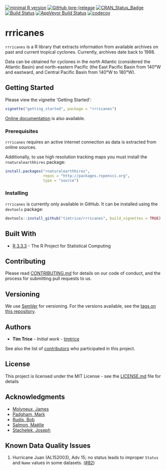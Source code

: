 
[![minimal R version](https://img.shields.io/badge/R%3E%3D-3.3.3-6666ff.svg)](https://cran.r-project.org/) [![GitHub (pre-)release](https://img.shields.io/github/release/timtrice/rrricanes/all.svg)](https://github.com/timtrice/rrricanes/tags) [![CRAN\_Status\_Badge](http://www.r-pkg.org/badges/version/rrricanes)](https://cran.r-project.org/package=rrricanes) [![Build Status](https://img.shields.io/travis/timtrice/rrricanes/master.svg)](https://travis-ci.org/timtrice/rrricanes) [![AppVeyor Build Status](https://img.shields.io/appveyor/ci/timtrice/rrricanes/master.svg)](https://ci.appveyor.com/project/timtrice/rrricanes) [![codecov](https://codecov.io/gh/timtrice/rrricanes/branch/master/graph/badge.svg)](https://codecov.io/gh/timtrice/rrricanes)

rrricanes
=========

`rrricanes` is a R library that extracts information from available archives on past and current tropical cyclones. Currently, archives date back to 1998.

Data can be obtained for cyclones in the north Atlantic (considered the Atlantic Basin) and north-eastern Pacific (the East Pacific Basin from 140°W and eastward, and Central Pacific Basin from 140°W to 180°W).

Getting Started
---------------

Please view the vignette 'Getting Started':

``` r
vignette("getting_started", package = "rrricanes")
```

[Online documentation](https://timtrice.github.io/rrricanes/) is also available.

### Prerequisites

`rrricanes` requires an active internet connection as data is extracted from online sources.

Additionally, to use high resolution tracking maps you must install the `rnaturalearthhires` package:

``` r
install.packages("rnaturalearthhires",
                 repos = "http://packages.ropensci.org",
                 type = "source")
```

### Installing

`rrricanes` is currently only available in GitHub. It can be installed using the `devtools` package:

``` r
devtools::install_github("timtrice/rrricanes", build_vignettes = TRUE)
```

Built With
----------

-   [R 3.3.3](https://www.r-project.org/) - The R Project for Statistical Computing

Contributing
------------

Please read [CONTRIBUTING.md](https://github.com/timtrice/rrricanes/blob/master/.github/CONTRIBUTING.md) for details on our code of conduct, and the process for submitting pull requests to us.

Versioning
----------

We use [SemVer](http://semver.org/) for versioning. For the versions available, see the [tags on this repository](https://github.com/timtrice/Hurricanes/tags).

Authors
-------

-   **Tim Trice** - *Initial work* - [timtrice](https://github.com/timtrice)

See also the list of [contributors](https://github.com/timtrice/rrricanes/contributors) who participated in this project.

License
-------

This project is licensed under the MIT License - see the [LICENSE.md](LICENSE.md) file for details

Acknowledgments
---------------

-   [Molyneux, James](https://github.com/jimmylovestea)
-   [Padgham, Mark](https://github.com/mpadge)
-   [Rudis, Bob](https://github.com/hrbrmstr)
-   [Salmon, Maëlle](https://github.com/maelle)
-   [Stachelek, Joseph](https://github.com/jsta)

Known Data Quality Issues
-------------------------

1.  Hurricane Juan (AL152003), Adv 15; no status leads to improper `Status` and `Name` values in some datasets. ([\#82](https://github.com/timtrice/rrricanes/issues/82))
